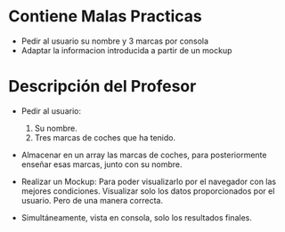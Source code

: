 # Contiene Malas Practicas
   - Pedir al usuario su nombre y 3 marcas por consola
   - Adaptar la informacion introducida a partir de un mockup

# Descripción del Profesor
   - Pedir al usuario:
      1) Su nombre.
      2) Tres marcas de coches que ha tenido.

   - Almacenar en un array las marcas de coches, para posteriormente enseñar esas marcas, junto con su nombre.

   - Realizar un Mockup: Para poder visualizarlo por el navegador con las mejores condiciones. Visualizar solo los datos proporcionados por el usuario. Pero de una manera correcta.
   - Simultáneamente, vista en consola, solo los resultados finales.
